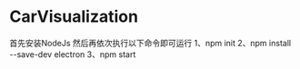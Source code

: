 # CarVisualization
首先安装NodeJs
然后再依次执行以下命令即可运行
1、npm init
2、npm install --save-dev electron
3、npm start
